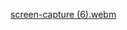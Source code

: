 [screen-capture (6).webm](https://user-images.githubusercontent.com/76983086/233455316-e7e60927-cecb-41f3-9a96-66b42d1913e7.webm)
